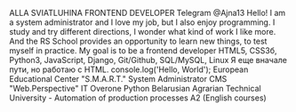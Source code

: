 ALLA SVIATLUHINA FRONTEND DEVELOPER
Telegram @Ajna13
Hello! I am a system administrator and I love my job, but I also enjoy programming. I study and try different directions, I wonder what kind of work I like more. And the RS School provides an opportunity to learn new things, to test myself in practice. My goal is to be a frontend developer HTML5, CSS3б, Python3, JavaScript, Django, Git/Github, SQL/MySQL, Linux
Я еще вначале пути, но работаю с HTML.
console.log('Hello, World');
European Educational Center "S.M.A.R.T." System Administrator CMS "Web.Perspective" IT Overone Python Belarusian Agrarian Technical University - Automation of production processes
A2 (English courses)
